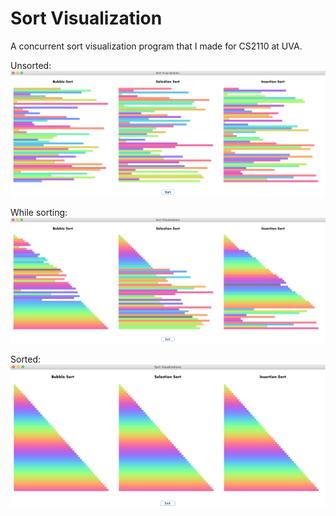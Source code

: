 # Sort Visualization

A concurrent sort visualization program that I made for CS2110 at UVA.

Unsorted: 
![unsorted](https://github.com/brian-yu/sort-vis/raw/master/images/unsorted.png "Unsorted")

While sorting:
![sorting](https://github.com/brian-yu/sort-vis/raw/master/images/sorting.png "Sorting")

Sorted: 
![sorted](https://github.com/brian-yu/sort-vis/raw/master/images/sorted.png "Sorted")